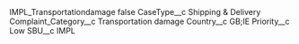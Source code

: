<?xml version="1.0" encoding="UTF-8"?>
<CustomMetadata xmlns="http://soap.sforce.com/2006/04/metadata" xmlns:xsi="http://www.w3.org/2001/XMLSchema-instance" xmlns:xsd="http://www.w3.org/2001/XMLSchema">
    <label>IMPL_Transportationdamage</label>
    <protected>false</protected>
    <values>
        <field>CaseType__c</field>
        <value xsi:type="xsd:string">Shipping &amp; Delivery</value>
    </values>
    <values>
        <field>Complaint_Category__c</field>
        <value xsi:type="xsd:string">Transportation damage</value>
    </values>
    <values>
        <field>Country__c</field>
        <value xsi:type="xsd:string">GB;IE</value>
    </values>
    <values>
        <field>Priority__c</field>
        <value xsi:type="xsd:string">Low</value>
    </values>
    <values>
        <field>SBU__c</field>
        <value xsi:type="xsd:string">IMPL</value>
    </values>
</CustomMetadata>
